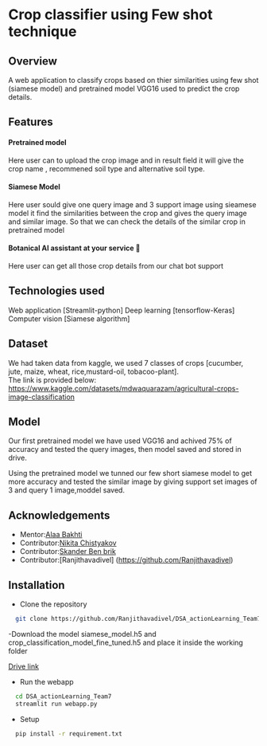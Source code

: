 
# Crop classifier using Few shot technique
## Overview
A web application to classify crops based on thier similarities using few shot (siamese model) and pretrained model VGG16 used to predict the crop details.

## Features
#### Pretrained model
Here user can to upload the crop image and in result field it will give the crop name , recommened soil type and alternative soil type.
#### Siamese Model
Here user sould give one query image and 3 support image using sieamese model it find the similarities between the crop and gives the query image and similar image. So that we can check the details of the similar crop in pretrained model
#### Botanical AI assistant at your service 💬
Here user can get all those crop details from our chat bot support

## Technologies used

Web application [Streamlit-python]
Deep learning [tensorflow-Keras]
Computer vision [Siamese algorithm]

## Dataset 

We had taken data from kaggle, we used 7 classes of crops [cucumber, jute, maize, wheat, rice,mustard-oil, tobacoo-plant].    
The link is provided below:  https://www.kaggle.com/datasets/mdwaquarazam/agricultural-crops-image-classification 
 

## Model

Our first pretrained model we have used VGG16 and achived 75% of accuracy and tested the query images, then model saved and stored in drive.

Using the pretrained model we tunned our few short siamese model to get more accuracy and tested the similar image by giving support set images of 3 and query 1 image,moddel saved.






## Acknowledgements

 - Mentor:[Alaa Bakhti](https://github.com/bachtn)
 - Contributor:[Nikita Chistyakov](https://github.com/nikita-chistyakov)
 - Contributor:[Skander Ben brik](https://github.com/Skander79)
 - Contributor:[Ranjithavadivel] (https://github.com/Ranjithavadivel)



## Installation

- Clone the repository

```bash
  git clone https://github.com/Ranjithavadivel/DSA_actionLearning_Team7.git

```

-Download the model siamese_model.h5 and crop_classification_model_fine_tuned.h5 and place it inside the working folder 

[Drive link](https://drive.google.com/drive/folders/1SsqNUJ0blVwc3D76WwnOFH7pth5ydeJI?usp=sharing)

- Run the webapp 

```bash
  cd DSA_actionLearning_Team7
  streamlit run webapp.py
```

- Setup 

```bash
  pip install -r requirement.txt
```
    
